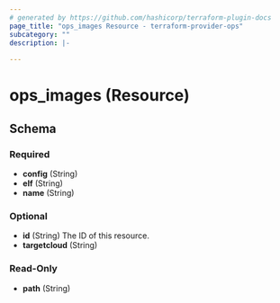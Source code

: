 ```yaml
---
# generated by https://github.com/hashicorp/terraform-plugin-docs
page_title: "ops_images Resource - terraform-provider-ops"
subcategory: ""
description: |-
  
---
```


# ops_images (Resource)





<!-- schema generated by tfplugindocs -->
## Schema

### Required

- **config** (String)
- **elf** (String)
- **name** (String)

### Optional

- **id** (String) The ID of this resource.
- **targetcloud** (String)

### Read-Only

- **path** (String)


